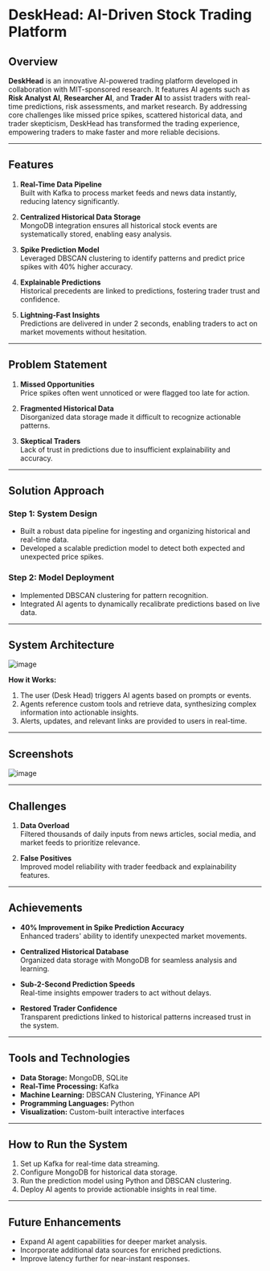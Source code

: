 # DeskHead: AI-Driven Stock Trading Platform

## Overview
**DeskHead** is an innovative AI-powered trading platform developed in collaboration with MIT-sponsored research. It features AI agents such as **Risk Analyst AI**, **Researcher AI**, and **Trader AI** to assist traders with real-time predictions, risk assessments, and market research. By addressing core challenges like missed price spikes, scattered historical data, and trader skepticism, DeskHead has transformed the trading experience, empowering traders to make faster and more reliable decisions.

---

## Features
1. **Real-Time Data Pipeline**  
   Built with Kafka to process market feeds and news data instantly, reducing latency significantly.

2. **Centralized Historical Data Storage**  
   MongoDB integration ensures all historical stock events are systematically stored, enabling easy analysis.

3. **Spike Prediction Model**  
   Leveraged DBSCAN clustering to identify patterns and predict price spikes with 40% higher accuracy.

4. **Explainable Predictions**  
   Historical precedents are linked to predictions, fostering trader trust and confidence.

5. **Lightning-Fast Insights**  
   Predictions are delivered in under 2 seconds, enabling traders to act on market movements without hesitation.

---

## Problem Statement
1. **Missed Opportunities**  
   Price spikes often went unnoticed or were flagged too late for action.

2. **Fragmented Historical Data**  
   Disorganized data storage made it difficult to recognize actionable patterns.

3. **Skeptical Traders**  
   Lack of trust in predictions due to insufficient explainability and accuracy.

---

## Solution Approach


### Step 1: System Design  
   - Built a robust data pipeline for ingesting and organizing historical and real-time data.  
   - Developed a scalable prediction model to detect both expected and unexpected price spikes.

### Step 2: Model Deployment  
   - Implemented DBSCAN clustering for pattern recognition.  
   - Integrated AI agents to dynamically recalibrate predictions based on live data.

---

## System Architecture

![image](https://github.com/user-attachments/assets/ef1b6f83-8f8a-426b-bce4-f1936ab1248e)


**How it Works:**  
1. The user (Desk Head) triggers AI agents based on prompts or events.  
2. Agents reference custom tools and retrieve data, synthesizing complex information into actionable insights.  
3. Alerts, updates, and relevant links are provided to users in real-time.

---

## Screenshots
![image](https://github.com/user-attachments/assets/4d2b7b8c-967c-4438-a36f-379043f70fe6)


---

## Challenges
1. **Data Overload**  
   Filtered thousands of daily inputs from news articles, social media, and market feeds to prioritize relevance.  

2. **False Positives**  
   Improved model reliability with trader feedback and explainability features.  

---

## Achievements
- **40% Improvement in Spike Prediction Accuracy**  
  Enhanced traders' ability to identify unexpected market movements.  

- **Centralized Historical Database**  
  Organized data storage with MongoDB for seamless analysis and learning.  

- **Sub-2-Second Prediction Speeds**  
  Real-time insights empower traders to act without delays.  

- **Restored Trader Confidence**  
  Transparent predictions linked to historical patterns increased trust in the system.  

---

## Tools and Technologies
- **Data Storage:** MongoDB, SQLite  
- **Real-Time Processing:** Kafka  
- **Machine Learning:** DBSCAN Clustering, YFinance API  
- **Programming Languages:** Python  
- **Visualization:** Custom-built interactive interfaces  

---

## How to Run the System
1. Set up Kafka for real-time data streaming.  
2. Configure MongoDB for historical data storage.  
3. Run the prediction model using Python and DBSCAN clustering.  
4. Deploy AI agents to provide actionable insights in real time.  

---

## Future Enhancements
- Expand AI agent capabilities for deeper market analysis.  
- Incorporate additional data sources for enriched predictions.  
- Improve latency further for near-instant responses.  

